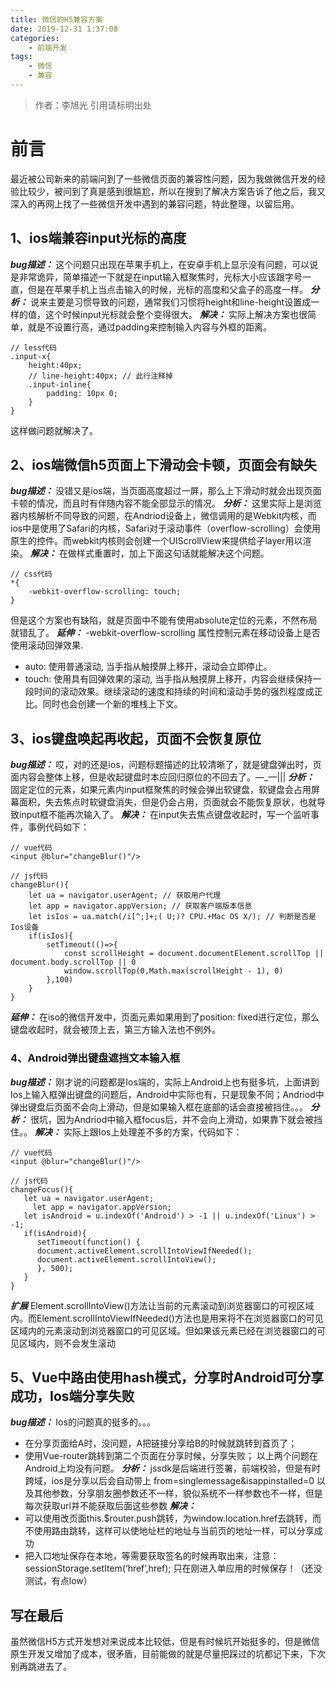 ```yaml
---
title: 微信的H5兼容方案
date: 2019-12-31 1:37:08
categories: 
	- 前端开发
tags: 
	- 微信
	- 兼容
---
```

> 作者：李旭光
> 引用请标明出处


# 前言

最近被公司新来的前端问到了一些微信页面的兼容性问题，因为我做微信开发的经验比较少，被问到了真是感到很尴尬，所以在搜到了解决方案告诉了他之后，我又深入的再网上找了一些微信开发中遇到的兼容问题，特此整理，以留后用。
<!-- more -->

## 1、ios端兼容input光标的高度
***bug描述：***
这个问题只出现在苹果手机上，在安卓手机上显示没有问题，可以说是非常诡异，简单描述一下就是在input输入框聚焦时，光标大小应该跟字号一直，但是在苹果手机上当点击输入的时候，光标的高度和父盒子的高度一样。
***分析：***
说来主要是习惯导致的问题，通常我们习惯将height和line-height设置成一样的值，这个时候input光标就会整个变得很大。
***解决：***
实际上解决方案也很简单，就是不设置行高，通过padding来控制输入内容与外框的距离。
```
// less代码
.input-x{
	height:40px;
	// line-height:40px; // 此行注释掉
	.input-inline{
		padding: 10px 0;
	}
}
```
这样做问题就解决了。

## 2、ios端微信h5页面上下滑动会卡顿，页面会有缺失
***bug描述：***
没错又是ios端，当页面高度超过一屏，那么上下滑动时就会出现页面卡顿的情况，而且时有伴随内容不能全部显示的情况。
***分析：***
这里实际上是浏览器内核解析不同导致的问题，在Andriod设备上，微信调用的是Webkit内核，而ios中是使用了Safari的内核，Safari对于滚动事件（overflow-scrolling）会使用原生的控件。而webkit内核则会创建一个UIScrollView来提供给子layer用以渲染。
***解决：***
在做样式重置时，加上下面这句话就能解决这个问题。
```
// css代码
*{
	-webkit-overflow-scrolling: touch;
}
```
但是这个方案也有缺陷，就是页面中不能有使用absolute定位的元素，不然布局就错乱了。
***延伸：***
-webkit-overflow-scrolling 属性控制元素在移动设备上是否使用滚动回弹效果.
- auto: 使用普通滚动, 当手指从触摸屏上移开，滚动会立即停止。
- touch: 使用具有回弹效果的滚动, 当手指从触摸屏上移开，内容会继续保持一段时间的滚动效果。继续滚动的速度和持续的时间和滚动手势的强烈程度成正比。同时也会创建一个新的堆栈上下文。

## 3、ios键盘唤起再收起，页面不会恢复原位
***bug描述：***
哎，对的还是ios，问题标题描述的比较清晰了，就是键盘弹出时，页面内容会整体上移，但是收起键盘时本应回归原位的不回去了。—_—|||
***分析：***
固定定位的元素，如果元素内input框聚焦的时候会弹出软键盘，软键盘会占用屏幕面积，失去焦点时软键盘消失，但是仍会占用，页面就会不能恢复原状，也就导致input框不能再次输入了。
***解决：***
在input失去焦点键盘收起时，写一个监听事件，事例代码如下：
```
// vue代码
<input @blur="changeBlur()"/>

// js代码
changeBlur(){
	let ua = navigator.userAgent; // 获取用户代理
	let app = navigator.appVersion; // 获取客户端版本信息
	let isIos = ua.match(/i[^;]+;( U;)? CPU.+Mac OS X/); // 判断是否是Ios设备
	if(isIos){
		setTimeout(()=>{
			const scrollHeight = document.documentElement.scrollTop || document.body.scrollTop || 0
			window.scrollTop(0,Math.max(scrollHeight - 1), 0)
		},100)
	}
}
```
***延伸：***
在iso的微信开发中，页面元素如果用到了position: fixed进行定位，那么键盘收起时，就会被顶上去，第三方输入法也不例外。

### 4、Android弹出键盘遮挡文本输入框
***bug描述：***
刚才说的问题都是Ios端的，实际上Android上也有挺多坑，上面讲到Ios上输入框弹出键盘的问题后，Android中实际也有，只是现象不同；Andriod中弹出键盘后页面不会向上滑动，但是如果输入框在底部的话会直接被挡住。。。
***分析：***
很坑，因为Andriod中输入框focus后，并不会向上滑动，如果靠下就会被挡住。。
***解决：***
实际上跟Ios上处理差不多的方案，代码如下：
```
// vue代码
<input @blur="changeBlur()"/>

// js代码
changeFocus(){
   let ua = navigator.userAgent;
	 let app = navigator.appVersion;
   let isAndroid = u.indexOf('Android') > -1 || u.indexOf('Linux') > -1;
   if(isAndroid){
      setTimeout(function() {
      document.activeElement.scrollIntoViewIfNeeded();
      document.activeElement.scrollIntoView();
      }, 500);
   }
}
```
***扩展***
Element.scrollIntoView()方法让当前的元素滚动到浏览器窗口的可视区域内。而Element.scrollIntoViewIfNeeded()方法也是用来将不在浏览器窗口的可见区域内的元素滚动到浏览器窗口的可见区域。但如果该元素已经在浏览器窗口的可见区域内，则不会发生滚动

## 5、Vue中路由使用hash模式，分享时Android可分享成功，Ios端分享失败
***bug描述：***
Ios的问题真的挺多的。。。
- 在分享页面给A时，没问题，A把链接分享给B的时候就跳转到首页了；
- 使用Vue-router跳转到第二个页面在分享时候，分享失败；
以上两个问题在Android上均没有问题。
***分析：***
jssdk是后端进行签署，前端校验，但是有时跨域，ios是分享以后会自动带上 from=singlemessage&isappinstalled=0 以及其他参数，分享朋友圈参数还不一样，貌似系统不一样参数也不一样，但是每次获取url并不能获取后面这些参数
***解决：***
- 可以使用改页面this.$router.push跳转，为window.location.href去跳转，而不使用路由跳转，这样可以使地址栏的地址与当前页的地址一样，可以分享成功
- 把入口地址保存在本地，等需要获取签名的时候再取出来，注意：sessionStorage.setItem(‘href’,href); 只在刚进入单应用的时候保存！（还没测试，有点low）

## 写在最后
虽然微信H5方式开发想对来说成本比较低，但是有时候坑开始挺多的，但是微信原生开发又增加了成本，很矛盾，目前能做的就是尽量把踩过的坑都记下来，下次别再跳进去了。